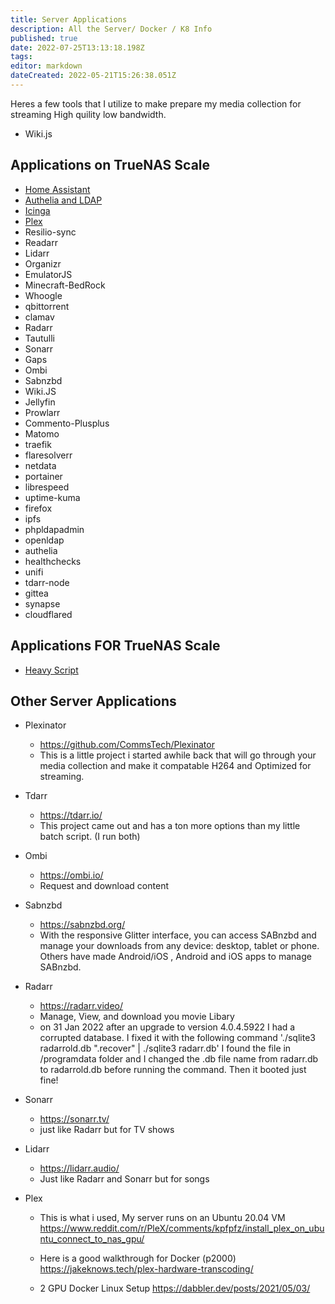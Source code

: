 ```yaml
---
title: Server Applications
description: All the Server/ Docker / K8 Info
published: true
date: 2022-07-25T13:13:18.198Z
tags: 
editor: markdown
dateCreated: 2022-05-21T15:26:38.051Z
---
```


Heres a few tools that I utilize to make prepare my media collection for streaming High quility low bandwidth.
- Wiki.js

## Applications on TrueNAS Scale
- [Home Assistant](https://wiki.commsnet.org/en/Server_Applications/Home_Assistant)
- [Authelia and LDAP](https://wiki.commsnet.org/en/Server_Applications/Authelia_Ldap)
- [Icinga](https://wiki.commsnet.org/en/Server_Applications/Icinga)
- [Plex]()
- Resilio-sync
- Readarr
- Lidarr
- Organizr
- EmulatorJS
- Minecraft-BedRock
- Whoogle
- qbittorrent
- clamav
- Radarr
- Tautulli
- Sonarr
- Gaps
- Ombi
- Sabnzbd
- Wiki.JS
- Jellyfin
- Prowlarr
- Commento-Plusplus
- Matomo
- traefik
- flaresolverr
- netdata
- portainer
- librespeed
- uptime-kuma
- firefox
- ipfs
- phpldapadmin
- openldap
- authelia
- healthchecks
- unifi
- tdarr-node
- gittea
- synapse
- cloudflared


## Applications FOR TrueNAS Scale
- [Heavy Script]()

## Other Server Applications



- Plexinator
	- https://github.com/CommsTech/Plexinator
	- This is a little project i started awhile back that will go through your media collection and make it compatable H264 and Optimized for streaming.
	
- Tdarr
	- https://tdarr.io/
	- This project came out and has a ton more options than my little batch script. (I run both)
	
- Ombi
	- https://ombi.io/
	- Request and download content
	
- Sabnzbd
	- https://sabnzbd.org/
	- With the responsive Glitter interface, you can access SABnzbd and manage your downloads from any device: desktop, tablet or phone. Others have made Android/iOS , Android and iOS apps to manage SABnzbd.
		
- Radarr
	- https://radarr.video/
	- Manage, View, and download you movie Libary
	- on 31 Jan 2022 after an upgrade to version 4.0.4.5922 I had a corrupted database. I fixed it with the following command  './sqlite3 radarrold.db ".recover" | ./sqlite3 radarr.db' I found the file in /programdata folder and I changed the .db file name from radarr.db to radarrold.db before running the command. Then it booted just fine!

- Sonarr
	- https://sonarr.tv/
	- just like Radarr but for TV shows
	
- Lidarr
	- https://lidarr.audio/
	- Just like Radarr and Sonarr but for songs

- Plex
	- This is what i used, My server runs on an Ubuntu 20.04 VM
	https://www.reddit.com/r/PleX/comments/kpfpfz/install_plex_on_ubuntu_connect_to_nas_gpu/

	- Here is a good walkthrough for Docker (p2000)
	https://jakeknows.tech/plex-hardware-transcoding/

	- 2 GPU Docker Linux Setup
	https://dabbler.dev/posts/2021/05/03/

